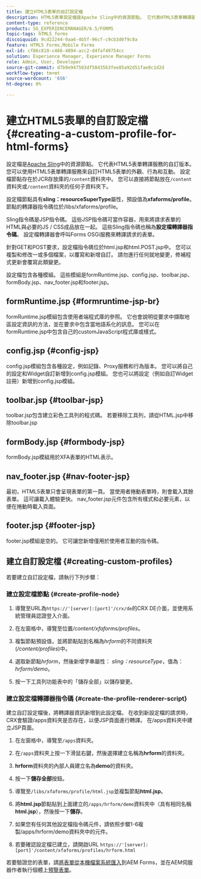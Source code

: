 ```yaml
---
title: 建立HTML5表單的自訂設定檔
description: HTML5表單設定檔是Apache Sling中的資源節點。 它代表HTML5表單轉譯器服務的自訂版本。
content-type: reference
products: SG_EXPERIENCEMANAGER/6.5/FORMS
topic-tags: hTML5_forms
discoiquuid: 9cd22244-9aa6-4b5f-96cf-c9cb3d6f9c8a
feature: HTML5 Forms,Mobile Forms
exl-id: cf86c810-c466-4894-acc2-d4faf49754cc
solution: Experience Manager, Experience Manager Forms
role: Admin, User, Developer
source-git-commit: d7b9e947503df58435b3fee85a92d51fae8c1d2d
workflow-type: tm+mt
source-wordcount: '656'
ht-degree: 0%

---
```


# 建立HTML5表單的自訂設定檔 {#creating-a-custom-profile-for-html-forms}

設定檔是[Apache Sling](https://sling.apache.org/)中的資源節點。 它代表HTML5表單轉譯服務的自訂版本。 您可以使用HTML5表單轉譯服務來自訂HTML5表單的外觀、行為和互動。 設定檔節點存在於JCR存放庫的`/content`資料夾中。 您可以直接將節點放在`/content`資料夾或`/content`資料夾的任何子資料夾下。

設定檔節點具有&#x200B;**sling：resourceSuperType**&#x200B;屬性，預設值為&#x200B;**xfaforms/profile**。 節點的轉譯器指令碼位於/libs/xfaforms/profile。

Sling指令碼是JSP指令碼。 這些JSP指令碼可當作容器，用來將請求表單的HTML與必要的JS / CSS成品放在一起。 這些Sling指令碼也稱為&#x200B;**設定檔轉譯器指令碼**。 設定檔轉譯器會呼叫Forms OSGi服務來轉譯請求的表單。

針對GET和POST要求，設定檔指令碼位於html.jsp和html.POST.jsp中。 您可以複製和修改一或多個檔案，以覆寫和新增自訂。 請勿進行任何就地變更，修補程式更新會覆寫此類變更。

設定檔包含各種模組。 這些模組是formRuntime.jsp、config.jsp、toolbar.jsp、formBody.jsp、nav_footer.jsp和footer.jsp。

## formRuntime.jsp {#formruntime-jsp-br}

formRuntime.jsp模組包含使用者端程式庫的參照。 它也會說明從要求中擷取地區設定資訊的方法，並在要求中包含當地語系化的訊息。 您可以在formRuntime.jsp中包含自己的customJavaScript程式庫或樣式。

## config.jsp {#config-jsp}

config.jsp模組包含各種設定，例如記錄、Proxy服務和行為版本。 您可以將自己的設定和Widget自訂新增到config.jsp模組。 您也可以將設定（例如自訂Widget註冊）新增到config.jsp模組。

## toolbar.jsp {#toolbar-jsp}

toolbar.jsp包含建立彩色工具列的程式碼。 若要移除工具列，請從HTML.jsp中移除toolbar.jsp

## formBody.jsp {#formbody-jsp}

formBody.jsp模組用於XFA表單的HTML表示。

## nav_footer.jsp {#nav-footer-jsp}

最初，HTML5表單只會呈現表單的第一頁。 當使用者捲動表單時，則會載入其餘表單。 這可讓載入體驗更快。 nav_footer.jsp元件包含所有樣式和必要元素，以便在捲動時載入頁面。

## footer.jsp {#footer-jsp}

footer.jsp模組是空的。 它可讓您新增僅用於使用者互動的指令碼。

## 建立自訂設定檔 {#creating-custom-profiles}

若要建立自訂設定檔，請執行下列步驟：

### 建立設定檔節點 {#create-profile-node}

1. 導覽至URL為`https://'[server]:[port]'/crx/de`的CRX DE介面，並使用系統管理員認證登入介面。

1. 在左窗格中，導覽至位置&#x200B;*/content/xfaforms/profiles*。

1. 複製節點預設值，並將節點貼到名稱為&#x200B;*hrform*&#x200B;的不同資料夾(*/content/profiles*)中。

1. 選取新節點&#x200B;*hrform*，然後新增字串屬性： *sling：resourceType*，值為： *hrform/demo*。

1. 按一下工具列功能表中的「儲存全部」以儲存變更。

### 建立設定檔轉譯器指令碼 {#create-the-profile-renderer-script}

建立自訂設定檔後，將轉譯器資訊新增到此設定檔。 在收到新設定檔的請求時，CRX會驗證/apps資料夾是否存在，以便JSP頁面進行轉譯。 在/apps資料夾中建立JSP頁面。

1. 在左窗格中，導覽至`/apps`資料夾。
1. 在`/apps`資料夾上按一下滑鼠右鍵，然後選擇建立名稱為&#x200B;**hrform**&#x200B;的資料夾。
1. **hrform**&#x200B;資料夾的內部人員建立名為&#x200B;**demo**&#x200B;的資料夾。
1. 按一下&#x200B;**儲存全部**&#x200B;按鈕。
1. 導覽至`/libs/xfaforms/profile/html.jsp`並複製節點&#x200B;**html.jsp**。
1. 將&#x200B;**html.jsp**&#x200B;節點貼到上面建立的`/apps/hrform/demo`資料夾中（具有相同名稱&#x200B;**html.jsp**），然後按一下&#x200B;**儲存**。
1. 如果您有任何其他設定檔指令碼元件，請依照步驟1-6複製/apps/hrform/demo資料夾中的元件。

1. 若要確認設定檔已建立，請開啟URL `https://'[server]:[port]'/content/xfaforms/profiles/hrform.html`

若要驗證您的表單，請[將表單從本機檔案系統匯入](/help/forms/using/get-xdp-pdf-documents-aem.md)到AEM Forms，並在AEM伺服器作者執行個體上[預覽表單](/help/forms/using/previewing-forms.md)。
